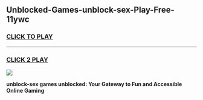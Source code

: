 
## Unblocked-Games-unblock-sex-Play-Free-11ywc
<h3>
<a href="https://premium76.site?title=unblock-sex&ref=12A">CLICK TO PLAY</a></h3>
<hr>

<h3>
<a href="https://premium76.site?title=unblock-sex&ref=12A">CLICK 2 PLAY</a>
  
</h3>

<a href="https://premium76.site?title=unblock-sex&ref=12A"><img src="https://clearcache.store/games.png"></a>


**unblock-sex games unblocked: Your Gateway to Fun and Accessible Online Gaming**
